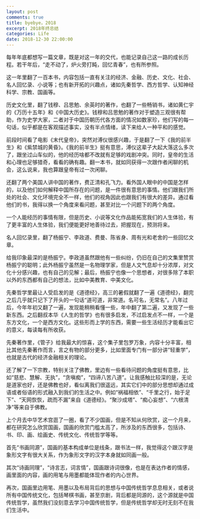 ```yaml
---
layout: post
comments: true
title: byebye，2018
excerpt: 2018年终总结
categories: Life
date: 2018-12-30 22:00:00
---
```


每年年底都想写一篇文章，既是对这一年的交代，也能记录自己这一路的成长历程。若干年后，“走不动了，炉火旁打盹，回忆青春”，也有所参照。

这一年里翻了一百本书，内容包括一直有关注的经济、金融、历史、文化、社会、名人回忆录、小说等；也有新开拓的兴趣点，诸如先秦哲学、西方哲学、认知神经科学、宗教、国画等。

历史文化里，翻了钱穆、吕思勉、余英时的著作，也翻了一些畅销书，诸如黄仁宇的《万历十五年》和《中国大历史》。钱穆和吕思勉的著作对于塑造三观很有帮助，作为史学大家，二者对于中国历朝历代各方面的情况如数家珍，他们写的每一句话，似乎都是在客观描述事实，没有半点情绪，读下来给人一种平和的感觉。

前段时间看了电影《末代皇帝》，突然对溥仪很感兴趣，于是翻了一下《我的前半生》和《紫禁城的黄昏》。《我的前半生》挺有意思，溥仪这辈子大起大落这么多次了，跟坐过山车似的，他的经历啥都不改就有足够的戏剧冲突。同时，皇帝的生活和心理也足够猎奇，看看的确有趣。翻一本书，就如同获得一次跟作者闲聊的机会，这么说来，我也算跟皇帝有过一次闲聊。

还翻了两个美国人讲中国的著作，费正清和孔飞力。看外国人眼中的中国是怎样的，以及他们如何解释中国所存在的问题，是一件很有意思的事情。他们跟我们所处的社会、文化环境完全不一样，他们的视角因此也跟我们有很大的差异。通过看他们的书，我得以换一个角度来看问题，甚至对比一个问题下的两个角度。

一个人能经历的事情有限，但是历史、小说等文化作品能拓宽我们的人生体验，有了更丰富的人生体验，我们便能更好地善待过去，把握现在，预测将来。

名人回忆录里，翻了杨振宁、李政道、费曼、陈省身、周有光和老舍的一些回忆文章。

给我印象最深的是杨振宁。李政道虽然跟他有一些纠纷，仍旧在自己的文集里赞赏杨振宁的聪明；此外杨振宁虽然是一名物理学家，但是人文气息却十分浓厚，对文化十分感兴趣，也有自己的见解；最后，杨振宁也像一个思想者，对很多除了本职以外的东西都有自己的想法，比如中美教育、中美文化。

先秦哲学里最让人受启发的是《道德经》，高三的暑假就翻了一遍《道德经》，翻完之后几乎就只记下了开头的一句话“道可道，非常道。名可名，无常名”。八年过后，今年年初又翻了一遍，发现能稍稍看懂一些，年中翻了第二遍，又发现了一些新东西。之后翻叔本华《人生的哲学》也有很多启发，不过启发点不一样，一个是东方文化，一个是西方文化。这些形而上学的东西，需要一些生活经历才能看出它的意义，每读每有所收获。

先秦著作里，《管子》给我最大的惊喜，这个集子里包罗万象，内容十分丰富，相比其他先秦著作而言，言之有物的部分更多，比如里面专门有一部分讲“轻重学”，也就是古代的经济金融相关的理论。

还了解了一下宗教，特别关注了佛教，里边有一些看待问题的角度挺有意思，比如“慈悲、慧解、无执”，“贪嗔痴”，“四谛八苦八道”。让我感触比较深的是，无论是道家也好，还是佛教也好，看似离我们很遥远，其实它们中的部分思想却通过成语或者俗语的形式融入到我们的生活之中。例如“祸福相依”、“千里之行，始于足下”、“天网恢恢，疏而不漏”来自《道德经》。“聚沙成塔”、“痴心妄想”、“六根清净”等来自于佛教。

上个月去中华艺术宫逛了一圈，看了不少国画，但是不知从何欣赏，这一个月来，都在研究怎么欣赏国画，国画的欣赏门槛太高了，所涉及的东西很多，包括诗、书、印、画、绘画史、传统文化、传统哲学等等。

首先“书画同源”，国画的基本构成单位是线条，跟书法一样，我觉得这个跟汉字是象形文字有很大关系，作为象形文字的汉字本身就如同画一般。

其次“诗画同理”，“诗言志，词言情”，国画跟诗词很像，也是在表达作者的情感，画里面的内容，画的用笔与用墨都能体现作者的内心世界。

再次，国画里边用笔、用墨以及布局背后的思想与中国传统哲学息息相关，或者说所有中国传统文化，包括琴棋书画，甚至京剧，背后都是同源的，这个源就是中国传统哲学，虽然我们没刻意去学习中国传统哲学，但是传统哲学却无时无刻不在我们生活中。
